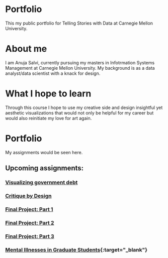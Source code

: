 # Portfolio
This my public portfolio for Telling Stories with Data at Carnegie Mellon University.

# About me
I am Anuja Salvi, currently pursuing my masters in Infotrmation Systems Management at Carnegie Mellon University. My background is as a data analyst/data scientist with a knack for design. 

# What I hope to learn
Through this course I hope to use my creative side and design insightful yet aesthetic visualizations that would not only be helpful for my career but would also reinitiate my love for art again.

# Portfolio
My assignments would be seen here.
## Upcoming assignments:
### [Visualizing government debt](https://anujasalvi.github.io/portfolio/dataviz2 "Assignment 2")
### [Critique by Design](https://anujasalvi.github.io/portfolio/assng3-4.html "Assignment 3&4")
### [Final Project: Part 1](https://anujasalvi.github.io/portfolio/final_proj_p1 "Final Project: 1")
### [Final Project: Part 2](https://anujasalvi.github.io/portfolio/final_proj_p2 "Final Project: 2")
### [Final Project: Part 3](https://anujasalvi.github.io/portfolio/final_proj_p3 "Final Project: 3")
### [Mental Illnesses in Graduate Students](https://carnegiemellon.shorthandstories.com/mental-illnesses-in-graduate-students/index.html "Storyboard"){:target="_blank"}
